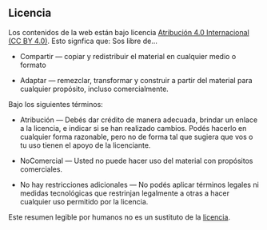## Licencia

Los contenidos de la web están bajo licencia [Atribución 4.0 Internacional (CC BY 4.0)](https://creativecommons.org/licenses/by-nc/4.0/deed.es). Esto signfica que:
Sos libre de…

  * Compartir — copiar y redistribuir el material en cualquier medio o formato

  * Adaptar — remezclar, transformar y construir a partir del material para cualquier propósito, incluso comercialmente.

Bajo los siguientes términos:

  * Atribución — Debés dar crédito de manera adecuada, brindar un enlace a la licencia, e indicar si se han realizado cambios. Podés hacerlo en cualquier forma razonable, pero no de forma tal que sugiera que vos o tu uso tienen el apoyo de la licenciante.
    
  * NoComercial — Usted no puede hacer uso del material con propósitos comerciales. 

  * No hay restricciones adicionales — No podés aplicar términos legales ni medidas tecnológicas que restrinjan legalmente a otras a hacer cualquier uso permitido por la licencia.

Este resumen legible por humanos no es un sustituto de la [licencia](https://creativecommons.org/licenses/by-nc/4.0/legalcode).

